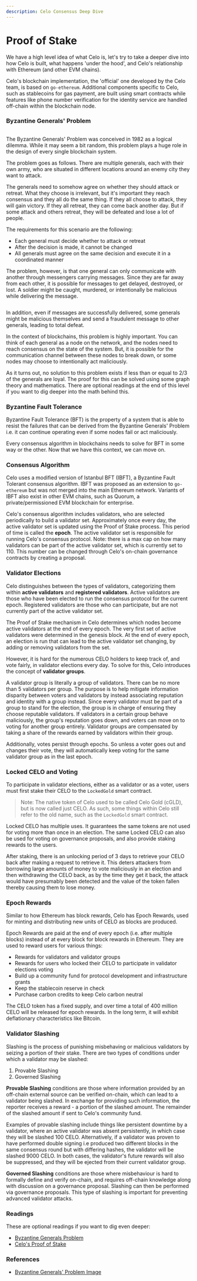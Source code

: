 ```yaml
---
description: Celo Consensus Deep Dive
---
```


# Proof of Stake

We have a high level idea of what Celo is, let's try to take a deeper dive into how Celo is built, what happens 'under the hood', and Celo's relationship with Ethereum (and other EVM chains).

Celo's blockchain implementation, the 'official' one developed by the Celo team, is based on `go-ethereum`. Additional components specific to Celo, such as stablecoins for gas payment, are built using smart contracts while features like phone number verification for the identity service are handled off-chain within the blockchain node.

### Byzantine Generals' Problem

<figure><img src=".gitbook/assets/image (3).png" alt=""><figcaption></figcaption></figure>

The Byzantine Generals' Problem was conceived in 1982 as a logical dilemma. While it may seem a bit random, this problem plays a huge role in the design of every single blockchain system.

The problem goes as follows. There are multiple generals, each with their own army, who are situated in different locations around an enemy city they want to attack.

The generals need to somehow agree on whether they should attack or retreat. What they choose is irrelevant, but it's important they reach consensus and they all do the same thing. If they all choose to attack, they will gain victory. If they all retreat, they can come back another day. But if some attack and others retreat, they will be defeated and lose a lot of people.

The requirements for this scenario are the following:

* Each general must decide whether to attack or retreat
* After the decision is made, it cannot be changed
* All generals must agree on the same decision and execute it in a coordinated manner

The problem, however, is that one general can only communicate with another through messengers carrying messages. Since they are far away from each other, it is possible for messages to get delayed, destroyed, or lost. A soldier might be caught, murdered, or intentionally be malicious while delivering the message.

<figure><img src=".gitbook/assets/image (6).png" alt=""><figcaption></figcaption></figure>



In addition, even if messages are successfully delivered, some generals might be malicious themselves and send a fraudulent message to other generals, leading to total defeat.

In the context of blockchains, this problem is highly important. You can think of each general as a node on the network, and the nodes need to reach consensus on the state of the system. But, it is possible for the communication channel between these nodes to break down, or some nodes may choose to intentionally act maliciously.

As it turns out, no solution to this problem exists if less than or equal to 2/3 of the generals are loyal. The proof for this can be solved using some graph theory and mathematics. There are optional readings at the end of this level if you want to dig deeper into the math behind this.

### Byzantine Fault Tolerance

Byzantine Fault Tolerance (BFT) is the property of a system that is able to resist the failures that can be derived from the Byzantine Generals' Problem i.e. it can continue operating even if some nodes fail or act maliciously.

Every consensus algorithm in blockchains needs to solve for BFT in some way or the other. Now that we have this context, we can move on.

### Consensus Algorithm

Celo uses a modified version of Istanbul BFT (IBFT), a Byzantine Fault Tolerant consensus algorithm. IBFT was proposed as an extension to `go-ethereum` but was not merged into the main Ethereum network. Variants of IBFT also exist in other EVM chains, such as Quorum, a private/permissioned EVM blockchain for enterprise.

Celo's consensus algorithm includes validators, who are selected periodically to build a validator set. Approximately once every day, the active validator set is updated using the Proof of Stake process. This period of time is called the **epoch**. The active validator set is responsible for running Celo's consensus protocol. Note: there is a max cap on how many validators can be part of the active validator set, which is currently set to 110. This number can be changed through Celo's on-chain governance contracts by creating a proposal.

### Validator Elections

Celo distinguishes between the types of validators, categorizing them within **active validators** and **registered validators**. Active validators are those who have been elected to run the consensus protocol for the current epoch. Registered validators are those who can participate, but are not currently part of the active validator set.

The Proof of Stake mechanism in Celo determines which nodes become active validators at the end of every epoch. The very first set of active validators were determined in the genesis block. At the end of every epoch, an election is run that can lead to the active validator set changing, by adding or removing validators from the set.

However, it is hard for the numerous CELO holders to keep track of, and vote fairly, in validator elections every day. To solve for this, Celo introduces the concept of **validator groups**.

A validator group is literally a group of validators. There can be no more than 5 validators per group. The purpose is to help mitigate information disparity between voters and validators by instead associating reputation and identity with a group instead. Since every validator must be part of a group to stand for the election, the group is in charge of ensuring they choose reputable validators. If validators in a certain group behave maliciously, the group's reputation goes down, and voters can move on to voting for another group entirely. Validator groups are compensated by taking a share of the rewards earned by validators within their group.

Additionally, votes persist through epochs. So unless a voter goes out and changes their vote, they will automatically keep voting for the same validator group as in the last epoch.

### Locked CELO and Voting

To participate in validator elections, either as a validator or as a voter, users must first stake their CELO to the `LockedGold` smart contract.

> Note: The native token of Celo used to be called Celo Gold (cGLD), but is now called just CELO. As such, some things within Celo still refer to the old name, such as the `LockedGold` smart contract.

Locked CELO has multiple uses. It guarantees the same tokens are not used for voting more than once in an election. The same Locked CELO can also be used for voting on governance proposals, and also provide staking rewards to the users.

After staking, there is an unlocking period of 3 days to retrieve your CELO back after making a request to retrieve it. This deters attackers from borrowing large amounts of money to vote maliciously in an election and then withdrawing the CELO back, as by the time they get it back, the attack would have presumably been detected and the value of the token fallen thereby causing them to lose money.

### Epoch Rewards

Similar to how Ethereum has block rewards, Celo has Epoch Rewards, used for minting and distributing new units of CELO as blocks are produced.

Epoch Rewards are paid at the end of every epoch (i.e. after multiple blocks) instead of at every block for block rewards in Ethereum. They are used to reward users for various things:

* Rewards for validators and validator groups
* Rewards for users who locked their CELO to participate in validator elections voting
* Build up a community fund for protocol development and infrastructure grants
* Keep the stablecoin reserve in check
* Purchase carbon credits to keep Celo carbon neutral

The CELO token has a fixed supply, and over time a total of 400 million CELO will be released for epoch rewards. In the long term, it will exhibit deflationary characteristics like Bitcoin.

### Validator Slashing

Slashing is the process of punishing misbehaving or malicious validators by seizing a portion of their stake. There are two types of conditions under which a validator may be slashed:

1. Provable Slashing
2. Governed Slashing

**Provable Slashing** conditions are those where information provided by an off-chain external source can be verified on-chain, which can lead to a validator being slashed. In exchange for providing such information, the reporter receives a reward - a portion of the slashed amount. The remainder of the slashed amount if sent to Celo's community fund.

Examples of provable slashing include things like persistent downtime by a validator, where an active validator was absent persistently, in which case they will be slashed 100 CELO. Alternatively, if a validator was proven to have performed double signing i.e produced two different blocks in the same consensus round but with differing hashes, the validator will be slashed 9000 CELO. In both cases, the validator's future rewards will also be suppressed, and they will be ejected from their current validator group.

**Governed Slashing** conditions are those where misbehaviour is hard to formally define and verify on-chain, and requires off-chain knowledge along with discussion on a governance proposal. Slashing can then be performed via governance proposals. This type of slashing is important for preventing advanced validator attacks.

### Readings

These are optional readings if you want to dig even deeper:

* [Byzantine Generals Problem](https://lamport.azurewebsites.net/pubs/byz.pdf)
* [Celo's Proof of Stake](https://docs.celo.org/celo-codebase/protocol/proof-of-stake)

### References

* [Byzantine Generals' Problem Image](https://academy.moralis.io/wp-content/uploads/2021/06/maxresdefault-2-1.jpg)

